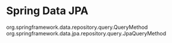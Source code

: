 # Spring Data JPA

org.springframework.data.repository.query.QueryMethod
org.springframework.data.jpa.repository.query.JpaQueryMethod
